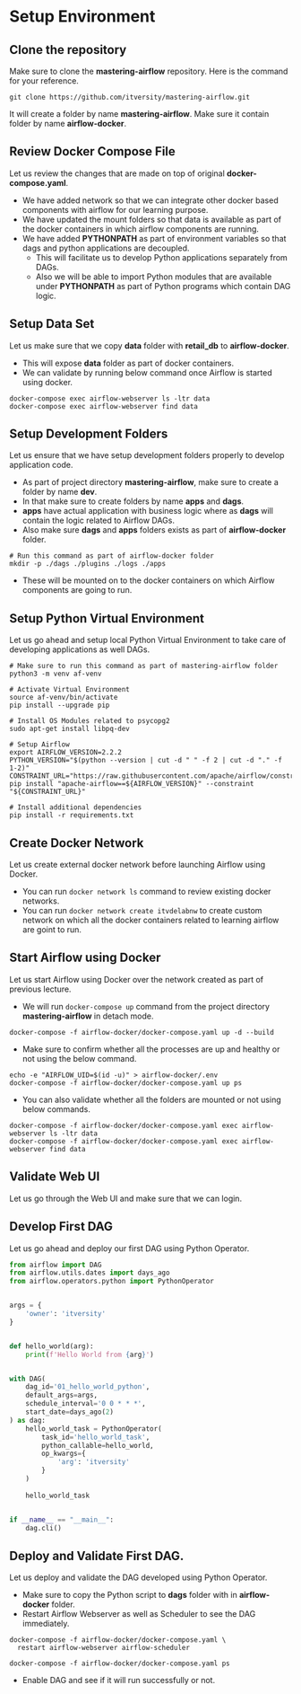 # Setup Environment

## Clone the repository

Make sure to clone the **mastering-airflow** repository. Here is the command for your reference.

```shell
git clone https://github.com/itversity/mastering-airflow.git
```

It will create a folder by name **mastering-airflow**. Make sure it contain folder by name **airflow-docker**.

## Review Docker Compose File

Let us review the changes that are made on top of original **docker-compose.yaml**.
* We have added network so that we can integrate other docker based components with airflow for our learning purpose.
* We have updated the mount folders so that data is available as part of the docker containers in which airflow components are running.
* We have added **PYTHONPATH** as part of environment variables so that dags and python applications are decoupled. 
  * This will facilitate us to develop Python applications separately from DAGs.
  * Also we will be able to import Python modules that are available under **PYTHONPATH** as part of Python programs which contain DAG logic.

## Setup Data Set

Let us make sure that we copy **data** folder with **retail_db** to **airflow-docker**.
* This will expose **data** folder as part of docker containers.
* We can validate by running below command once Airflow is started using docker.

```shell
docker-compose exec airflow-webserver ls -ltr data
docker-compose exec airflow-webserver find data
```

## Setup Development Folders

Let us ensure that we have setup development folders properly to develop application code.
* As part of project directory **mastering-airflow**, make sure to create a folder by name **dev**.
* In that make sure to create folders by name **apps** and **dags**.
* **apps** have actual application with business logic where as **dags** will contain the logic related to Airflow DAGs.
* Also make sure **dags** and **apps** folders exists as part of **airflow-docker** folder.
```shell
# Run this command as part of airflow-docker folder
mkdir -p ./dags ./plugins ./logs ./apps
```
* These will be mounted on to the docker containers on which Airflow components are going to run.

## Setup Python Virtual Environment

Let us go ahead and setup local Python Virtual Environment to take care of developing applications as well DAGs.

```shell
# Make sure to run this command as part of mastering-airflow folder
python3 -m venv af-venv

# Activate Virtual Environment
source af-venv/bin/activate
pip install --upgrade pip

# Install OS Modules related to psycopg2
sudo apt-get install libpq-dev

# Setup Airflow
export AIRFLOW_VERSION=2.2.2
PYTHON_VERSION="$(python --version | cut -d " " -f 2 | cut -d "." -f 1-2)"
CONSTRAINT_URL="https://raw.githubusercontent.com/apache/airflow/constraints-${AIRFLOW_VERSION}/constraints-${PYTHON_VERSION}.txt"
pip install "apache-airflow==${AIRFLOW_VERSION}" --constraint "${CONSTRAINT_URL}"

# Install additional dependencies
pip install -r requirements.txt
```

## Create Docker Network

Let us create external docker network before launching Airflow using Docker.
* You can run `docker network ls` command to review existing docker networks.
* You can run `docker network create itvdelabnw` to create custom network on which all the docker containers related to learning airflow are goint to run.

## Start Airflow using Docker

Let us start Airflow using Docker over the network created as part of previous lecture.
* We will run `docker-compose up` command from the project directory **mastering-airflow** in detach mode.

```shell
docker-compose -f airflow-docker/docker-compose.yaml up -d --build
```

* Make sure to confirm whether all the processes are up and healthy or not using the below command.

```shell
echo -e "AIRFLOW_UID=$(id -u)" > airflow-docker/.env
docker-compose -f airflow-docker/docker-compose.yaml up ps
```

* You can also validate whether all the folders are mounted or not using below commands.

```shell
docker-compose -f airflow-docker/docker-compose.yaml exec airflow-webserver ls -ltr data
docker-compose -f airflow-docker/docker-compose.yaml exec airflow-webserver find data
```

## Validate Web UI

Let us go through the Web UI and make sure that we can login.


## Develop First DAG

Let us go ahead and deploy our first DAG using Python Operator.

```python
from airflow import DAG
from airflow.utils.dates import days_ago
from airflow.operators.python import PythonOperator


args = {
    'owner': 'itversity'
}


def hello_world(arg):
    print(f'Hello World from {arg}')


with DAG(
    dag_id='01_hello_world_python',
    default_args=args,
    schedule_interval='0 0 * * *',
    start_date=days_ago(2)
) as dag:
    hello_world_task = PythonOperator(
        task_id='hello_world_task',
        python_callable=hello_world,
        op_kwargs={
            'arg': 'itversity'
        }
    )
    
    hello_world_task


if __name__ == "__main__":
    dag.cli()
```

## Deploy and Validate First DAG.
Let us deploy and validate the DAG developed using Python Operator.
* Make sure to copy the Python script to **dags** folder with in **airflow-docker** folder.
* Restart Airflow Webserver as well as Scheduler to see the DAG immediately.
```shell
docker-compose -f airflow-docker/docker-compose.yaml \
  restart airflow-webserver airflow-scheduler

docker-compose -f airflow-docker/docker-compose.yaml ps
```
* Enable DAG and see if it will run successfully or not.


